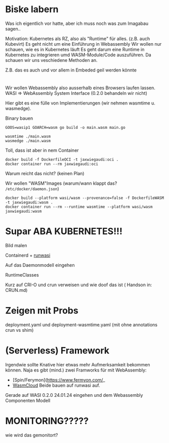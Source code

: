 # Biske labern

Was ich eigentlich vor hatte, aber ich muss noch was zum Imagabau sagen..

Motivation: Kubernetes als RZ, also als "Runtime" für alles. (z.B. auch Kubevirt)
Es geht nicht um eine Einführung in Webassembly
Wir wollen nur schauen, wie es in Kubernetes läuft
Es geht darum eine Runtime in Kubernetes zu integrieren umd WASM-Module/Code auszuführen.
Da schauen wir uns veschiedene Methoden an.

Z.B. das es auch und vor allem in Embeded geil werden könnte


# 

Wir wollen Webassembly also ausserhalb eines Browsers laufen lassen.
WASI => WebAssembly System Interface (0.2.0 behandeln wir nicht)

Hier gibt es eine fülle von Implementierungen (wir nehmen wasmtime u. wasmedge).


Binary bauen

~~~
GOOS=wasip1 GOARCH=wasm go build -o main.wasm main.go
~~~

~~~
wasmtime ./main.wasm
wasmedge ./main.wasm
~~~

Toll, dass ist aber in nem Container 

~~~
docker build -f DockerfileOCI -t jaxwiegaudi:oci .
docker container run --rm jaxwiegaudi:oci
~~~

Warum reicht das nicht? (keinen Plan)

Wir wollen "WASM"Images (warum/wann klappt das? `/etc/docker/daemon.json`)

~~~
docker build --platform wasi/wasm --provenance=false -f DockerfileWASM  -t jaxwiegaudi:wasm .
docker container run --rm --runtime wasmtime --platform wasi/wasm  jaxwiegaudi:wasm 
~~~


# Supar ABA KUBERNETES!!!

Bild malen

Containerd + [runwasi](https://github.com/containerd/runwasi)

Auf das Daemonmodell eingehen

RuntimeClasses

Kurz auf CRI-O und crun verweisen und wie doof das ist ( Handson in: CRUN.md)


# Zeigen mit Probs

deployment.yaml und deployment-wasmtime.yaml (mit ohne annotations crun vs shim)






# (Serverless) Framework


Irgendwie sollte Knative hier etwas mehr Aufmerksamkeit bekommen können. 
Naja es gibt (mind.) zwei Framworks für mit WebAssembly:
 
* [Spin/Ferymon](https://www.fermyon.com/_
* [WasmCloud](https://wasmcloud.com/)
Beide bauen auf runwasi auf.

Gerade auf WASI 0.2.0 24.01.24 eingehen und dem Webassembly Componenten Modell



# MONITORING?????

wie wird das gemonitort?

